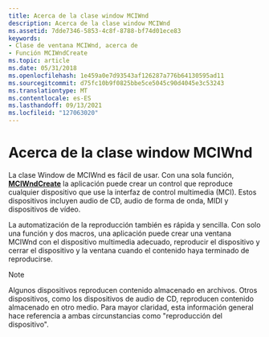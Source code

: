 ```yaml
---
title: Acerca de la clase window MCIWnd
description: Acerca de la clase window MCIWnd
ms.assetid: 7dde7346-5853-4c8f-8788-bf74d01ece83
keywords:
- Clase de ventana MCIWnd, acerca de
- Función MCIWndCreate
ms.topic: article
ms.date: 05/31/2018
ms.openlocfilehash: 1e459a0e7d93543af126287a776b64130595ad11
ms.sourcegitcommit: d75fc10b9f0825bbe5ce5045c90d4045e3c53243
ms.translationtype: MT
ms.contentlocale: es-ES
ms.lasthandoff: 09/13/2021
ms.locfileid: "127063020"
---
```

# <a name="about-the-mciwnd-window-class"></a>Acerca de la clase window MCIWnd

La clase Window de MCIWnd es fácil de usar. Con una sola función, [**MCIWndCreate**](/windows/desktop/api/Vfw/nf-vfw-mciwndcreatea) la aplicación puede crear un control que reproduce cualquier dispositivo que use la interfaz de control multimedia (MCI). Estos dispositivos incluyen audio de CD, audio de forma de onda, MIDI y dispositivos de vídeo.

La automatización de la reproducción también es rápida y sencilla. Con solo una función y dos macros, una aplicación puede crear una ventana MCIWnd con el dispositivo multimedia adecuado, reproducir el dispositivo y cerrar el dispositivo y la ventana cuando el contenido haya terminado de reproducirse.

> [!Note]  
> Algunos dispositivos reproducen contenido almacenado en archivos. Otros dispositivos, como los dispositivos de audio de CD, reproducen contenido almacenado en otro medio. Para mayor claridad, esta información general hace referencia a ambas circunstancias como "reproducción del dispositivo".

 

 

 




